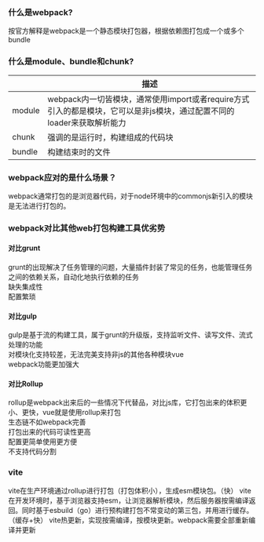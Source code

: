 ### 什么是webpack?

按官方解释是webpack是一个静态模块打包器，根据依赖图打包成一个或多个bundle

### 什么是module、bundle和chunk?
||描述|
|---|----|
|module| webpack内一切皆模块，通常使用import或者require方式引入的都是模块，它可以是非js模块，通过配置不同的loader来获取解析能力|
|chunk |强调的是运行时，构建组成的代码块|
|bundle |构建结束时的文件|

### webpack应对的是什么场景？
webpack通常打包的是浏览器代码，对于node环境中的commonjs新引入的模块是无法进行打包的。

### webpack对比其他web打包构建工具优劣势

#### 对比grunt
grunt的出现解决了任务管理的问题，大量插件封装了常见的任务，也能管理任务之间的依赖关系，自动化地执行依赖的任务    
缺失集成性  
配置繁琐  

#### 对比gulp

gulp是基于流的构建工具，属于grunt的升级版，支持监听文件、读写文件、流式处理的功能  
对模块化支持较差，无法完美支持非js的其他各种模块vue  
webpack功能更加强大  

#### 对比Rollup
rollup是webpack出来后的一些情况下代替品，对比js库，它打包出来的体积更小、更快，vue就是使用rollup来打包  
生态链不如webpack完善  
打包出来的代码可读性更高  
配置更简单使用更方便  
不支持代码分割  

### vite
vite在生产环境通过rollup进行打包（打包体积小），生成esm模块包。（快）
vite在开发环境时，基于浏览器支持esm，让浏览器解析模块，然后服务器按需编译返回。同时基于esbuild（go）进行预构建打包不常变动的第三包，并用进行缓存。（缓存+快）
vite热更新，实现按需编译，按模块更新。webpack需要全部重新编译并更新

